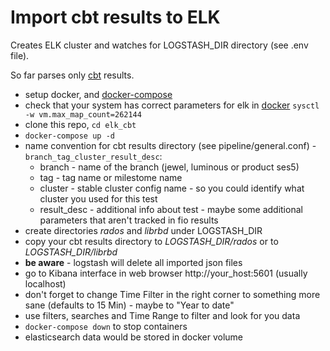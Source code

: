# Import cbt results to ELK

Creates ELK cluster and watches for LOGSTASH_DIR directory (see .env file).

So far parses only [cbt](https://github.com/ceph/cbt/) results.

* setup docker, and [docker-compose](https://docs.docker.com/compose/install/)
* check that your system has correct parameters for elk in [docker](https://www.elastic.co/guide/en/elasticsearch/reference/current/docker.html) `sysctl -w vm.max_map_count=262144`
* clone this repo, `cd elk_cbt`
* `docker-compose up -d`
* name convention for cbt results directory (see pipeline/general.conf) - `branch_tag_cluster_result_desc`:
  * branch - name of the branch (jewel, luminous or product ses5)
  * tag - tag name or milestome name
  * cluster - stable cluster config name - so you could identify what cluster you used for this test
  * result_desc - additional info about test - maybe some additional parameters that aren't tracked in fio results
* create directories *rados* and *librbd* under LOGSTASH_DIR
* copy your cbt results directory to *LOGSTASH_DIR/rados* or to *LOGSTASH_DIR/librbd*
* **be aware** - logstash will delete all imported json files
* go to Kibana interface in web browser http://your_host:5601 (usually localhost)
* don't forget to change Time Filter in the right corner to something more sane (defaults to 15 Min) - maybe to "Year to date"
* use filters, searches and Time Range to filter and look for you data
* `docker-compose down` to stop containers
* elasticsearch data would be stored in docker volume
